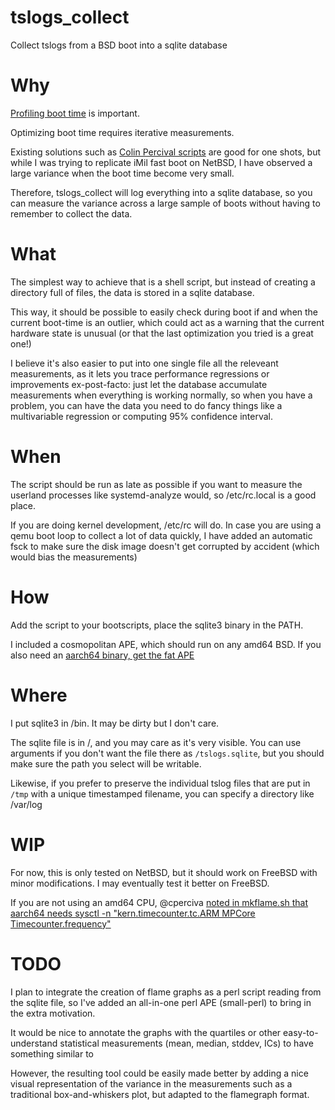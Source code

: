 # tslogs_collect

Collect tslogs from a BSD boot into a sqlite database

# Why

[Profiling boot time](https://www.daemonology.net/papers/bootprofiling.pdf) is important.

Optimizing boot time requires iterative measurements.

Existing solutions such as [Colin Percival scripts](https://github.com/cperciva/freebsd-boot-profiling) are good for one shots, but while I was trying to replicate iMil fast boot on NetBSD, I have observed a large variance when the boot time become very small.

Therefore, tslogs_collect will log everything into a sqlite database, so you can measure the variance across a large sample of boots without having to remember to collect the data.

# What

The simplest way to achieve that is a shell script, but instead of creating a directory full of files, the data is stored in a sqlite database.

This way, it should be possible to easily check during boot if and when the current boot-time is an outlier, which could act as a warning that the current hardware state is unusual (or that the last optimization you tried is a great one!)

I believe it's also easier to put into one single file all the releveant measurements, as it lets you trace performance regressions or improvements ex-post-facto: just let the database accumulate measurements when everything is working normally, so when you have a problem, you can have the data you need to do fancy things like a multivariable regression or computing 95% confidence interval.

# When

The script should be run as late as possible if you want to measure the userland processes like systemd-analyze would, so /etc/rc.local is a good place.

If you are doing kernel development, /etc/rc will do. In case you are using a qemu boot loop to collect a lot of data quickly, I have added an automatic fsck to make sure the disk image doesn't get corrupted by accident (which would bias the measurements)

# How

Add the script to your bootscripts, place the sqlite3 binary in the PATH.

I included a cosmopolitan APE, which should run on any amd64 BSD. If you also need an [aarch64 binary, get the fat APE](https://cosmo.zip/pub/cosmos/bin/sqlite3) 

# Where

I put sqlite3 in /bin. It may be dirty but I don't care.

The sqlite file is in /, and you may care as it's very visible.
 You can use arguments if you don't want the file there as `/tslogs.sqlite`, but you should make sure the path you select will be writable.

Likewise, if you prefer to preserve the individual tslog files that are put in `/tmp` with a unique timestamped filename, you can specify a directory like /var/log

# WIP

For now, this is only tested on NetBSD, but it should work on FreeBSD with minor modifications. I may eventually test it better on FreeBSD.

If you are not using an amd64 CPU, @cperciva [noted in mkflame.sh that aarch64 needs sysctl -n "kern.timecounter.tc.ARM MPCore Timecounter.frequency"](https://github.com/cperciva/freebsd-boot-profiling/blob/master/mkflame.sh#L15)

# TODO

I plan to integrate the creation of flame graphs as a perl script reading from the sqlite file, so I've added an all-in-one perl APE (small-perl) to bring in the extra motivation.

It would be nice to annotate the graphs with the quartiles or other easy-to-understand statistical measurements (mean, median, stddev, ICs) to have something similar to 

However, the resulting tool could be easily made better by adding a nice visual representation of the variance in the measurements such as a traditional box-and-whiskers plot, but adapted to the flamegraph format.
